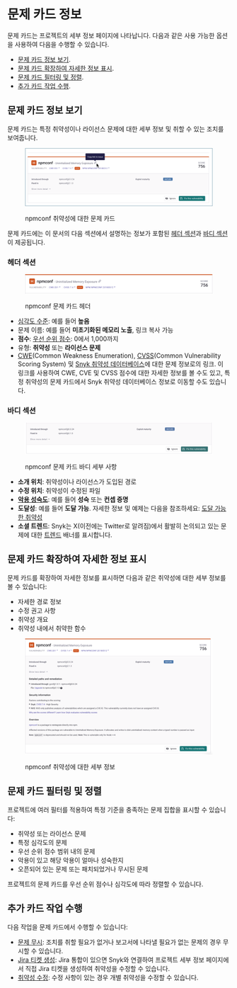 # 문제 카드 정보

문제 카드는 프로젝트의 세부 정보 페이지에 나타납니다. 다음과 같은 사용 가능한 옵션을 사용하여 다음을 수행할 수 있습니다.

- [문제 카드 정보 보기](issue-card-information.md#view-issue-card-information).
- [문제 카드 확장하여 자세한 정보 표시](issue-card-information.md#expand-an-issue-card-to-show-more-details).
- [문제 카드 필터링 및 정렬](issue-card-information.md#filter-and-sort-issue-cards).
- [추가 카드 작업 수행](issue-card-information.md#perform-additional-card-actions).

## 문제 카드 정보 보기

문제 카드는 특정 취약성이나 라이선스 문제에 대한 세부 정보 및 취할 수 있는 조치를 보여줍니다.

<figure><img src="../../.gitbook/assets/image (289) (1).png" alt="npmconf 취약성에 대한 문제 카드"><figcaption><p>npmconf 취약성에 대한 문제 카드</p></figcaption></figure>

문제 카드에는 이 문서의 다음 섹션에서 설명하는 정보가 포함된 [헤더 섹션](issue-card-information.md#header-section)과 [바디 섹션](issue-card-information.md#body-section)이 제공됩니다.

### 헤더 섹션

<figure><img src="../../.gitbook/assets/issue-card-header_8dec2022.png" alt="npmconf 문제 카드 헤더"><figcaption><p>npmconf 문제 카드 헤더</p></figcaption></figure>

- [심각도 수준](../../manage-risk/prioritize-issues-for-fixing/severity-levels.md): 예를 들어 **높음**
- 문제 이름: 예를 들어 **미초기화된 메모리 노출**, 링크 복사 가능
- **점수**: [우선 순위 점수](../../manage-risk/prioritize-issues-for-fixing/priority-score.md): 0에서 1,000까지
- 유형: **취약성** 또는 **라이선스 문제**
- [CWE](https://cwe.mitre.org/index.html)(Common Weakness Enumeration), [CVSS](https://www.first.org/cvss/calculator/3.1)(Common Vulnerability Scoring System) 및 [Snyk 취약성 데이터베이스](https://snyk.io/vuln)에 대한 문제 정보로의 링크. 이 링크를 사용하여 CWE, CVE 및 CVSS 점수에 대한 자세한 정보를 볼 수도 있고, 특정 취약성의 문제 카드에서 Snyk 취약성 데이터베이스 정보로 이동할 수도 있습니다.

### 바디 섹션

<figure><img src="../../.gitbook/assets/issue-card-body-eg1_8dec2022.png" alt="npmconf 문제 카드 바디 세부 사항"><figcaption><p>npmconf 문제 카드 바디 세부 사항</p></figcaption></figure>

- **소개 위치**: 취약성이나 라이선스가 도입된 경로
- **수정 위치**: 취약성이 수정된 파일
- [**악용 성숙도**](../../manage-risk/prioritize-issues-for-fixing/view-exploits.md): 예를 들어 **성숙** 또는 **컨셉 증명**
- **도달성**: 예를 들어 **도달 가능**. 자세한 정보 및 예제는 다음을 참조하세요: [도달 가능한 취약성](../../manage-risk/prioritize-issues-for-fixing/reachability-analysis.md)
- **소셜 트렌드**: Snyk는 X(이전에는 Twitter로 알려짐)에서 활발히 논의되고 있는 문제에 대한 [트렌드](../../manage-risk/prioritize-issues-for-fixing/vulnerabilities-with-social-trends.md) 배너를 표시합니다.

## 문제 카드 확장하여 자세한 정보 표시

문제 카드를 확장하여 자세한 정보를 표시하면 다음과 같은 취약성에 대한 세부 정보를 볼 수 있습니다:

- 자세한 경로 정보
- 수정 권고 사항
- 취약성 개요
- 취약성 내에서 취약한 함수

<figure><img src="../../.gitbook/assets/image-card-expanded_8dec2022.png" alt="npmconf 취약성에 대한 세부 정보"><figcaption><p>npmconf 취약성에 대한 세부 정보</p></figcaption></figure>

## 문제 카드 필터링 및 정렬

프로젝트에 여러 필터를 적용하여 특정 기준을 충족하는 문제 집합을 표시할 수 있습니다:

- 취약성 또는 라이선스 문제
- 특정 심각도의 문제
- 우선 순위 점수 범위 내의 문제
- 악용이 있고 해당 악용이 얼마나 성숙한지
- 오픈되어 있는 문제 또는 패치되었거나 무시된 문제

프로젝트의 문제 카드를 우선 순위 점수나 심각도에 따라 정렬할 수 있습니다.

## 추가 카드 작업 수행

다음 작업을 문제 카드에서 수행할 수 있습니다:

- [문제 무시](../../manage-risk/prioritize-issues-for-fixing/ignore-issues/): 조치를 취할 필요가 없거나 보고서에 나타낼 필요가 없는 문제의 경우 무시할 수 있습니다.
- [Jira 티켓 생성](../../integrate-with-snyk/jira-and-slack-integrations/jira-integration.md): Jira 통합이 있으면 Snyk와 연결하여 프로젝트 세부 정보 페이지에서 직접 Jira 티켓을 생성하여 취약성을 수정할 수 있습니다.
- [취약성 수정](../../scan-with-snyk/snyk-open-source/manage-vulnerabilities/fix-your-vulnerabilities.md): 수정 사항이 있는 경우 개별 취약성을 수정할 수 있습니다.